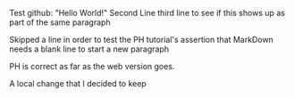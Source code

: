 Test github: "Hello World!"
Second Line
third line to see if this shows up as part of the same paragraph

Skipped a line in order to test the PH tutorial's assertion that MarkDown needs a blank line to start a new paragraph

PH is correct as far as the web version goes.

A local change that I decided to keep
